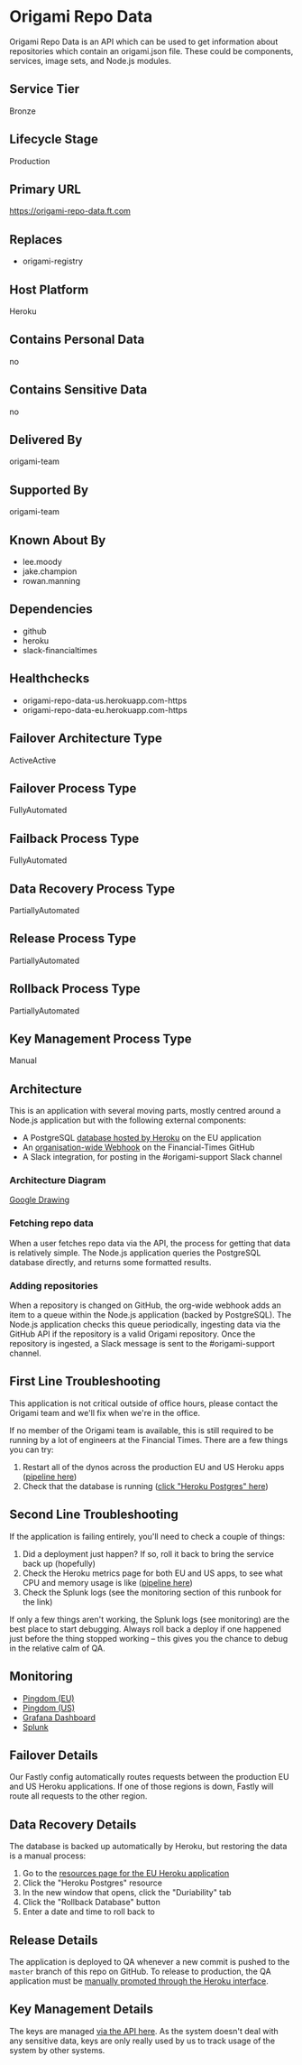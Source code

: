 # Origami Repo Data

Origami Repo Data is an API which can be used to get information about repositories which contain an origami.json file. These could be components, services, image sets, and Node.js modules.

## Service Tier

Bronze

## Lifecycle Stage

Production

## Primary URL

https://origami-repo-data.ft.com

## Replaces

* origami-registry

## Host Platform

Heroku

## Contains Personal Data

no

## Contains Sensitive Data

no

## Delivered By

origami-team

## Supported By

origami-team

## Known About By

* lee.moody
* jake.champion
* rowan.manning

## Dependencies

* github
* heroku
* slack-financialtimes

## Healthchecks

* origami-repo-data-us.herokuapp.com-https
* origami-repo-data-eu.herokuapp.com-https

## Failover Architecture Type

ActiveActive

## Failover Process Type

FullyAutomated

## Failback Process Type

FullyAutomated

## Data Recovery Process Type

PartiallyAutomated

## Release Process Type

PartiallyAutomated

## Rollback Process Type

PartiallyAutomated

## Key Management Process Type

Manual

## Architecture

This is an application with several moving parts, mostly centred around a Node.js application but with the following external components:

  - A PostgreSQL [database hosted by Heroku](https://dashboard.heroku.com/apps/origami-repo-data-eu/resources) on the EU application
  - An [organisation-wide Webhook](https://github.com/organizations/Financial-Times/settings/hooks) on the Financial-Times GitHub
  - A Slack integration, for posting in the #origami-support Slack channel

### Architecture Diagram

<p><a href="https://docs.google.com/a/ft.com/drawings/d/1qKROLQvR-D5LzxxTTkJgzcr5IlLLkaRh3bEtF0AAYeA/edit?usp=sharing">Google Drawing</a></p>

### Fetching repo data

When a user fetches repo data via the API, the process for getting that data is relatively simple. The Node.js application queries the PostgreSQL database directly, and returns some formatted results.

### Adding repositories

When a repository is changed on GitHub, the org-wide webhook adds an item to a queue within the Node.js application (backed by PostgreSQL). The Node.js application checks this queue periodically, ingesting data via the GitHub API if the repository is a valid Origami repository. Once the repository is ingested, a Slack message is sent to the #origami-support channel.

## First Line Troubleshooting

This application is not critical outside of office hours, please contact the Origami team and we'll fix when we're in the office.

If no member of the Origami team is available, this is still required to be running by a lot of engineers at the Financial Times. There are a few things you can try:

1. Restart all of the dynos across the production EU and US Heroku apps ([pipeline here](https://dashboard.heroku.com/pipelines/e707ccd0-dd5b-44b2-8361-c13ca892a492))
2. Check that the database is running ([click "Heroku Postgres" here](https://dashboard.heroku.com/apps/origami-repo-data-eu/resources))


## Second Line Troubleshooting

If the application is failing entirely, you'll need to check a couple of things:

1. Did a deployment just happen? If so, roll it back to bring the service back up (hopefully)
2. Check the Heroku metrics page for both EU and US apps, to see what CPU and memory usage is like ([pipeline here](https://dashboard.heroku.com/pipelines/e707ccd0-dd5b-44b2-8361-c13ca892a492))
2. Check the Splunk logs (see the monitoring section of this runbook for the link)

If only a few things aren't working, the Splunk logs (see monitoring) are the best place to start debugging. Always roll back a deploy if one happened just before the thing stopped working – this gives you the chance to debug in the relative calm of QA.

## Monitoring

- [Pingdom (EU)](https://my.pingdom.com/newchecks/checks#check=3766255)
- [Pingdom (US)](https://my.pingdom.com/newchecks/checks#check=3766267)
- [Grafana Dashboard](http://grafana.ft.com/dashboard/db/origami-repo-data)
- [Splunk](https://financialtimes.splunkcloud.com/en-US/app/search/search?q=search%20index%3Dheroku%20source%3D%2Fvar%2Flog%2Fapps%2Fheroku%2Forigami-repo-data-*)

## Failover Details

Our Fastly config automatically routes requests between the production EU and US Heroku applications. If one of those regions is down, Fastly will route all requests to the other region.

## Data Recovery Details

The database is backed up automatically by Heroku, but restoring the data is a manual process:

1. Go to the [resources page for the EU Heroku application](https://dashboard.heroku.com/apps/origami-repo-data-eu/resources)
2. Click the "Heroku Postgres" resource
3. In the new window that opens, click the "Duriability" tab
4. Click the "Rollback Database" button
5. Enter a date and time to roll back to


## Release Details

The application is deployed to QA whenever a new commit is pushed to the `master` branch of this repo on GitHub. To release to production, the QA application must be [manually promoted through the Heroku interface](https://dashboard.heroku.com/pipelines/e707ccd0-dd5b-44b2-8361-c13ca892a492).

## Key Management Details

The keys are managed [via the API here](https://origami-repo-data.ft.com/v1/docs/api/keys). As the system doesn't deal with any sensitive data, keys are only really used by us to track usage of the system by other systems.
